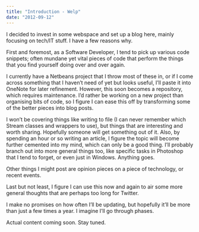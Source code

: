 ```yaml
---
title: "Introduction - Welp"
date: "2012-09-12"
---
```


I decided to invest in some webspace and set up a blog here, mainly focusing on tech/IT stuff. I have a few reasons why.

First and foremost, as a Software Developer, I tend to pick up various code snippets; often mundane yet vital pieces of code that perform the things that you find yourself doing over and over again.

I currently have a Netbeans project that I throw most of these in, or if I come across something that I haven’t need of yet but looks useful, I’ll paste it into OneNote for later refinement.
However, this soon becomes a repository, which requires maintenance. I’d rather be working on a new project than organising bits of code, so I figure I can ease this off by transforming some of the better pieces into blog posts.

I won’t be covering things like writing to file (I can never remember which Stream classes and wrappers to use), but things that are interesting and worth sharing. Hopefully someone will get something out of it. Also, by spending an hour or so writing an article, I figure the topic will become further cemented into my mind, which can only be a good thing.
I’ll probably branch out into more general things too, like specific tasks in Photoshop that I tend to forget, or even just in Windows. Anything goes.

Other things I might post are opinion pieces on a piece of technology, or recent events.

Last but not least, I figure I can use this now and again to air some more general thoughts that are perhaps too long for Twitter.

I make no promises on how often I’ll be updating, but hopefully it’ll be more than just a few times a year. I imagine I’ll go through phases.

Actual content coming soon. Stay tuned.
